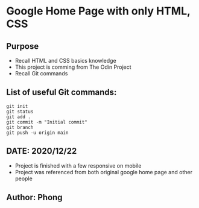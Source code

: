 # Google Home Page with only HTML, CSS
## Purpose
- Recall HTML and CSS basics knowledge
- This project is comming from The Odin Project
- Recall Git commands

## List of useful Git commands: 

``` 
git init
git status
git add .
git commit -m "Initial commit"
git branch
git push -u origin main
```
## DATE: 2020/12/22
- Project is finished with a few responsive on mobile
- Project was referenced from both original google home page and other people

## Author: Phong

